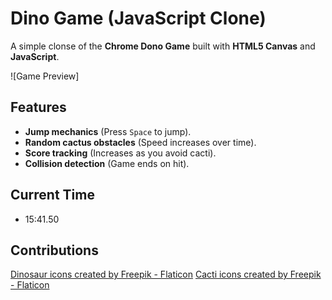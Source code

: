 # Dino Game (JavaScript Clone)

A simple clonse of the **Chrome Dono Game** built with **HTML5 Canvas** and **JavaScript**.

![Game Preview]

## Features

- **Jump mechanics** (Press `Space` to jump).
- **Random cactus obstacles** (Speed increases over time).
- **Score tracking** (Increases as you avoid cacti).
- **Collision detection** (Game ends on hit).

## Current Time

- 15:41.50

## Contributions

<a href="https://www.flaticon.com/free-icons/dinosaur" title="dinosaur icons">Dinosaur icons created by Freepik - Flaticon</a>
<a href="https://www.flaticon.com/free-icons/cacti" title="cacti icons">Cacti icons created by Freepik - Flaticon</a>
